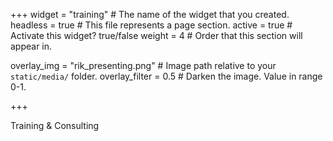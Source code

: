 +++
widget = "training"  # The name of the widget that you created.
headless = true  # This file represents a page section.
active = true  # Activate this widget? true/false
weight = 4  # Order that this section will appear in.
  
overlay_img = "rik_presenting.png"  # Image path relative to your `static/media/` folder.
overlay_filter = 0.5  # Darken the image. Value in range 0-1.

+++

Training & Consulting
